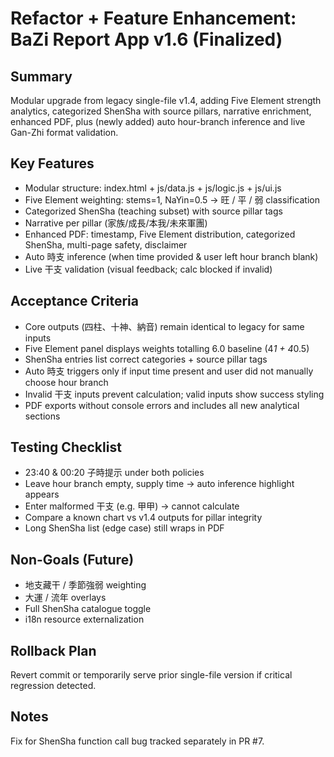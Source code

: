 # Refactor + Feature Enhancement: BaZi Report App v1.6 (Finalized)

## Summary
Modular upgrade from legacy single-file v1.4, adding Five Element strength analytics, categorized ShenSha with source pillars, narrative enrichment, enhanced PDF, plus (newly added) auto hour-branch inference and live Gan-Zhi format validation.

## Key Features
- Modular structure: index.html + js/data.js + js/logic.js + js/ui.js
- Five Element weighting: stems=1, NaYin=0.5 → 旺 / 平 / 弱 classification
- Categorized ShenSha (teaching subset) with source pillar tags
- Narrative per pillar (家族/成長/本我/未來軍團)
- Enhanced PDF: timestamp, Five Element distribution, categorized ShenSha, multi-page safety, disclaimer
- Auto 時支 inference (when time provided & user left hour branch blank)
- Live 干支 validation (visual feedback; calc blocked if invalid)

## Acceptance Criteria
- Core outputs (四柱、十神、納音) remain identical to legacy for same inputs
- Five Element panel displays weights totalling 6.0 baseline (4*1 + 4*0.5)
- ShenSha entries list correct categories + source pillar tags
- Auto 時支 triggers only if input time present and user did not manually choose hour branch
- Invalid 干支 inputs prevent calculation; valid inputs show success styling
- PDF exports without console errors and includes all new analytical sections

## Testing Checklist
- 23:40 & 00:20 子時提示 under both policies
- Leave hour branch empty, supply time → auto inference highlight appears
- Enter malformed 干支 (e.g. 甲甲) → cannot calculate
- Compare a known chart vs v1.4 outputs for pillar integrity
- Long ShenSha list (edge case) still wraps in PDF

## Non-Goals (Future)
- 地支藏干 / 季節強弱 weighting
- 大運 / 流年 overlays
- Full ShenSha catalogue toggle
- i18n resource externalization

## Rollback Plan
Revert commit or temporarily serve prior single-file version if critical regression detected.

## Notes
Fix for ShenSha function call bug tracked separately in PR #7.